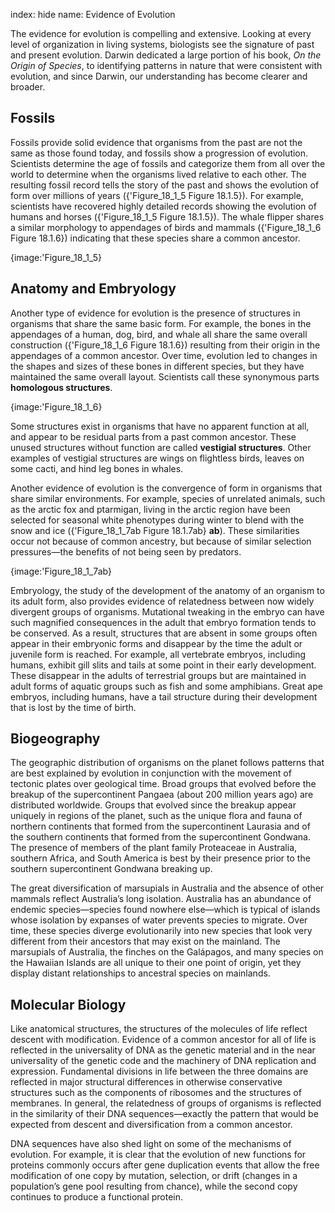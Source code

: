 index: hide
name: Evidence of Evolution

The evidence for evolution is compelling and extensive. Looking at every level of organization in living systems, biologists see the signature of past and present evolution. Darwin dedicated a large portion of his book,  *On the* *Origin of Species*, to identifying patterns in nature that were consistent with evolution, and since Darwin, our understanding has become clearer and broader.

## Fossils

Fossils provide solid evidence that organisms from the past are not the same as those found today, and fossils show a progression of evolution. Scientists determine the age of fossils and categorize them from all over the world to determine when the organisms lived relative to each other. The resulting fossil record tells the story of the past and shows the evolution of form over millions of years ({'Figure_18_1_5 Figure 18.1.5}). For example, scientists have recovered highly detailed records showing the evolution of humans and horses ({'Figure_18_1_5 Figure 18.1.5}). The whale flipper shares a similar morphology to appendages of birds and mammals ({'Figure_18_1_6 Figure 18.1.6}) indicating that these species share a common ancestor.


{image:'Figure_18_1_5}
        

## Anatomy and Embryology

Another type of evidence for evolution is the presence of structures in organisms that share the same basic form. For example, the bones in the appendages of a human, dog, bird, and whale all share the same overall construction ({'Figure_18_1_6 Figure 18.1.6}) resulting from their origin in the appendages of a common ancestor. Over time, evolution led to changes in the shapes and sizes of these bones in different species, but they have maintained the same overall layout. Scientists call these synonymous parts  **homologous structures**.


{image:'Figure_18_1_6}
        

Some structures exist in organisms that have no apparent function at all, and appear to be residual parts from a past common ancestor. These unused structures without function are called  **vestigial structures**. Other examples of vestigial structures are wings on flightless birds, leaves on some cacti, and hind leg bones in whales.

Another evidence of evolution is the convergence of form in organisms that share similar environments. For example, species of unrelated animals, such as the arctic fox and ptarmigan, living in the arctic region have been selected for seasonal white phenotypes during winter to blend with the snow and ice ({'Figure_18_1_7ab Figure 18.1.7ab} **ab**). These similarities occur not because of common ancestry, but because of similar selection pressures—the benefits of not being seen by predators.


{image:'Figure_18_1_7ab}
        

Embryology, the study of the development of the anatomy of an organism to its adult form, also provides evidence of relatedness between now widely divergent groups of organisms. Mutational tweaking in the embryo can have such magnified consequences in the adult that embryo formation tends to be conserved. As a result, structures that are absent in some groups often appear in their embryonic forms and disappear by the time the adult or juvenile form is reached. For example, all vertebrate embryos, including humans, exhibit gill slits and tails at some point in their early development. These disappear in the adults of terrestrial groups but are maintained in adult forms of aquatic groups such as fish and some amphibians. Great ape embryos, including humans, have a tail structure during their development that is lost by the time of birth.

## Biogeography

The geographic distribution of organisms on the planet follows patterns that are best explained by evolution in conjunction with the movement of tectonic plates over geological time. Broad groups that evolved before the breakup of the supercontinent Pangaea (about 200 million years ago) are distributed worldwide. Groups that evolved since the breakup appear uniquely in regions of the planet, such as the unique flora and fauna of northern continents that formed from the supercontinent Laurasia and of the southern continents that formed from the supercontinent Gondwana. The presence of members of the plant family Proteaceae in Australia, southern Africa, and South America is best by their presence prior to the southern supercontinent Gondwana breaking up.

The great diversification of marsupials in Australia and the absence of other mammals reflect Australia’s long isolation. Australia has an abundance of endemic species—species found nowhere else—which is typical of islands whose isolation by expanses of water prevents species to migrate. Over time, these species diverge evolutionarily into new species that look very different from their ancestors that may exist on the mainland. The marsupials of Australia, the finches on the Galápagos, and many species on the Hawaiian Islands are all unique to their one point of origin, yet they display distant relationships to ancestral species on mainlands.

## Molecular Biology

Like anatomical structures, the structures of the molecules of life reflect descent with modification. Evidence of a common ancestor for all of life is reflected in the universality of DNA as the genetic material and in the near universality of the genetic code and the machinery of DNA replication and expression. Fundamental divisions in life between the three domains are reflected in major structural differences in otherwise conservative structures such as the components of ribosomes and the structures of membranes. In general, the relatedness of groups of organisms is reflected in the similarity of their DNA sequences—exactly the pattern that would be expected from descent and diversification from a common ancestor.

DNA sequences have also shed light on some of the mechanisms of evolution. For example, it is clear that the evolution of new functions for proteins commonly occurs after gene duplication events that allow the free modification of one copy by mutation, selection, or drift (changes in a population’s gene pool resulting from chance), while the second copy continues to produce a functional protein.
